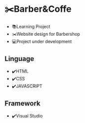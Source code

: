 # :scissors:Barber&Coffe
- :books:Learning Project
- :scissors:Website design for Barbershop
- :computer:Project under development


## Linguage
- :heavy_check_mark:HTML
- :heavy_check_mark:CSS
- :heavy_check_mark:JAVASCRIPT

## Framework
- :heavy_check_mark:Visual Studio